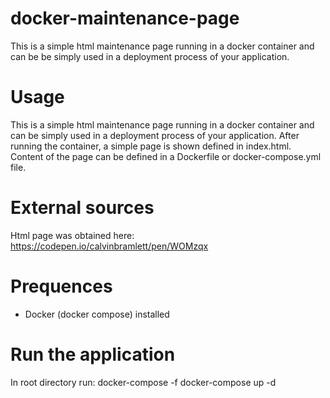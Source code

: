 # docker-maintenance-page
This is a simple html maintenance page running in a docker container and can be
be simply used in a deployment process of your application.

# Usage
This is a simple html maintenance page running in a docker container and can
be simply used in a deployment process of your application. After running the container,
a simple page is shown defined in index.html. Content of the page can be defined in a Dockerfile or
docker-compose.yml file.

# External sources
Html page was obtained here: https://codepen.io/calvinbramlett/pen/WOMzqx

# Prequences
- Docker (docker compose) installed

# Run the application
In root directory run: docker-compose -f docker-compose up -d